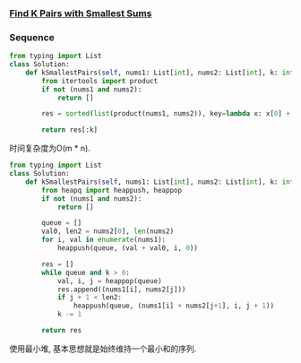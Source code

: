 ### [Find K Pairs with Smallest Sums](https://leetcode.com/problems/find-k-pairs-with-smallest-sums/)


### Sequence


```Python
from typing import List
class Solution:
    def kSmallestPairs(self, nums1: List[int], nums2: List[int], k: int) -> List[List[int]]:
        from itertools import product
        if not (nums1 and nums2):
            return []

        res = sorted(list(product(nums1, nums2)), key=lambda x: x[0] + x[1])

        return res[:k]
```

时间复杂度为O(m * n). 


```Python
from typing import List
class Solution:
    def kSmallestPairs(self, nums1: List[int], nums2: List[int], k: int) -> List[List[int]]:
        from heapq import heappush, heappop
        if not (nums1 and nums2):
            return []

        queue = []
        val0, len2 = nums2[0], len(nums2)
        for i, val in enumerate(nums1):
            heappush(queue, (val + val0, i, 0))

        res = []
        while queue and k > 0:
            val, i, j = heappop(queue)
            res.append((nums1[i], nums2[j]))
            if j + 1 < len2:
                heappush(queue, (nums1[i] + nums2[j+1], i, j + 1))
            k -= 1

        return res
```

使用最小堆, 基本思想就是始终维持一个最小和的序列.
